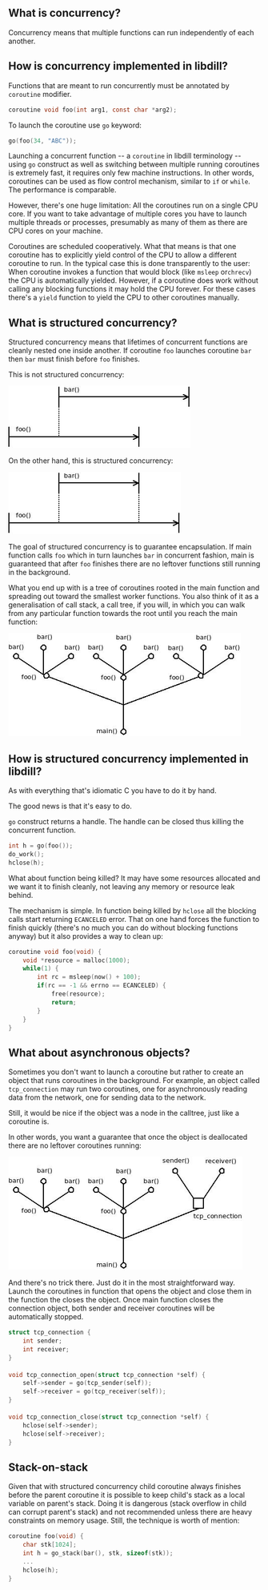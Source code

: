 ## What is concurrency?

Concurrency means that multiple functions can run independently of each another.

## How is concurrency implemented in libdill?

Functions that are meant to run concurrently must be annotated by `coroutine` modifier.

```c
coroutine void foo(int arg1, const char *arg2);
```

To launch the coroutine use `go` keyword:

```c
go(foo(34, "ABC"));
```

Launching a concurrent function -- a `coroutine` in libdill terminology -- using `go` construct  as well as switching between multiple running coroutines is extremely fast, it requires only few machine instructions. In other words, coroutines can be used as flow control mechanism, similar to `if` or `while`. The performance is comparable.

However, there's one huge limitation: All the coroutines run on a single CPU core. If you want to take advantage of multiple cores you have to launch multiple threads or processes, presumably as many of them as there are CPU cores on your machine.

Coroutines are scheduled cooperatively. What that means is that one coroutine has to explicitly yield control of the CPU to allow a different coroutine to run. In the typical case this is done transparently to the user: When coroutine invokes a function that would block (like `msleep` or`chrecv`) the CPU is automatically yielded. However, if a coroutine does work without calling any blocking functions it may hold the CPU forever. For these cases there's a `yield` function to yield the CPU to other coroutines manually.

## What is structured concurrency?

Structured concurrency means that lifetimes of concurrent functions are cleanly nested one inside another. If coroutine `foo` launches coroutine `bar` then `bar` must finish before `foo` finishes.

This is not structured concurrency:

![](index1.jpeg)

On the other hand, this is structured concurrency:

![](index2.jpeg)

The goal of structured concurrency is to guarantee encapsulation. If main function calls `foo` which in turn launches `bar` in concurrent fashion, main is guaranteed that after `foo` finishes there are no leftover functions still running in the background.

What you end up with is a tree of coroutines rooted in the main function and spreading out toward the smallest worker functions. You also think of it as a generalisation of call stack, a call tree, if you will, in which you can walk from any particular function towards the root until you reach the main function:

![](index3.jpeg)

## How is structured concurrency implemented in libdill?

As with everything that's idiomatic C you have to do it by hand.

The good news is that it's easy to do.

`go` construct returns a handle. The handle can be closed thus killing the concurrent function.

```c
int h = go(foo());
do_work();
hclose(h);
```

What about function being killed? It may have some resources allocated and we want it to finish cleanly, not leaving any memory or resource leak behind.

The mechanism is simple. In function being killed by `hclose` all the blocking calls start returning `ECANCELED` error. That on one hand forces the function to finish quickly (there's no much you can do without blocking functions anyway) but it also provides a way to clean up:

```c
coroutine void foo(void) {
    void *resource = malloc(1000);
    while(1) {
        int rc = msleep(now() + 100);
        if(rc == -1 && errno == ECANCELED) {
            free(resource);
            return;
        }
    }
}
```

## What about asynchronous objects?

Sometimes you don't want to launch a coroutine but rather to create an object that runs coroutines in the background. For example, an object called `tcp_connection` may run two coroutines, one for asynchronously reading data from the network, one for sending data to the network.

Still, it would be nice if the object was a node in the calltree, just like a coroutine is.

In other words, you want a guarantee that once the object is deallocated there are no leftover coroutines running:

![](index4.jpeg)

And there's no trick there. Just do it in the most straightforward way. Launch the coroutines in function that opens the object and close them in the function the closes the object. Once main function closes the connection object, both sender and receiver coroutines will be automatically stopped.

```c
struct tcp_connection {
    int sender;
    int receiver;
}

void tcp_connection_open(struct tcp_connection *self) {
    self->sender = go(tcp_sender(self));
    self->receiver = go(tcp_receiver(self));
}

void tcp_connection_close(struct tcp_connection *self) {
    hclose(self->sender);
    hclose(self->receiver);
}
```

## Stack-on-stack

Given that with structured concurrency child coroutine always finishes before the parent coroutine it is possible to keep child's stack as a local variable on parent's stack. Doing it is dangerous (stack overflow in child can corrupt parent's stack) and not recommended unless there are heavy constraints on memory usage. Still, the technique is worth of mention:

```c
coroutine foo(void) {
    char stk[1024];
    int h = go_stack(bar(), stk, sizeof(stk));
    ...
    hclose(h);
}
```


